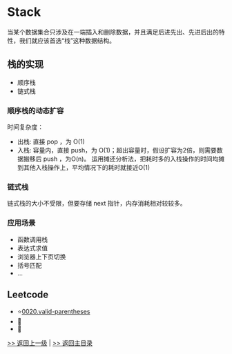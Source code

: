 # Stack
当某个数据集合只涉及在一端插入和删除数据，并且满足后进先出、先进后出的特性，我们就应该首选“栈”这种数据结构。

## 栈的实现

* 顺序栈
* 链式栈

### 顺序栈的动态扩容

时间复杂度：
* 出栈: 直接 pop ，为 O(1)
* 入栈: 容量内，直接 push，为 O(1)；超出容量时，假设扩容为2倍，则需要数据搬移后 push ，为O(n)。
运用摊还分析法，把耗时多的入栈操作的时间均摊到其他入栈操作上，平均情况下的耗时就接近O(1)

### 链式栈

链式栈的大小不受限，但要存储 next 指针，内存消耗相对较较多。

### 应用场景

* 函数调用栈
* 表达式求值
* 浏览器上下页切换
* 括号匹配
* ...

## Leetcode

- :star:[0020.valid-parentheses](https://github.com/zlinna/leetcode-go/tree/master/0020.valid-parentheses)
- :anger:
- :shit:

[>> 返回上一级](../) | [>> 返回主目录](../../)
